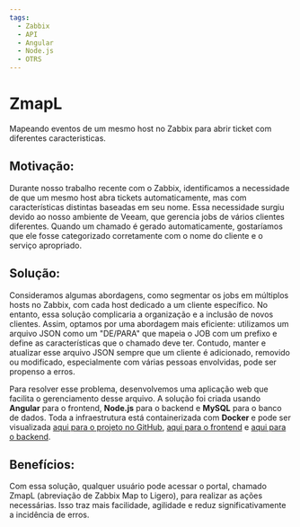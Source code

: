 ```yaml
---
tags:
  - Zabbix
  - API
  - Angular
  - Node.js
  - OTRS
---
```


# **ZmapL**

Mapeando eventos de um mesmo host no Zabbix para abrir ticket com diferentes caracteristicas.

## **Motivação:**

Durante nosso trabalho recente com o Zabbix, identificamos a necessidade de que um mesmo host abra tickets automaticamente, mas com características distintas baseadas em seu nome. Essa necessidade surgiu devido ao nosso ambiente de Veeam, que gerencia jobs de vários clientes diferentes. Quando um chamado é gerado automaticamente, gostaríamos que ele fosse categorizado corretamente com o nome do cliente e o serviço apropriado.

## **Solução:**

Consideramos algumas abordagens, como segmentar os jobs em múltiplos hosts no Zabbix, com cada host dedicado a um cliente específico. No entanto, essa solução complicaria a organização e a inclusão de novos clientes. Assim, optamos por uma abordagem mais eficiente: utilizamos um arquivo JSON como um "DE/PARA" que mapeia o JOB com um prefixo e define as características que o chamado deve ter. Contudo, manter e atualizar esse arquivo JSON sempre que um cliente é adicionado, removido ou modificado, especialmente com várias pessoas envolvidas, pode ser propenso a erros.

Para resolver esse problema, desenvolvemos uma aplicação web que facilita o gerenciamento desse arquivo. A solução foi criada usando **Angular** para o frontend, **Node.js** para o backend e **MySQL** para o banco de dados. Toda a infraestrutura está containerizada com **Docker** e pode ser visualizada [aqui para o projeto no GitHub](https://github.com/kmpc2013/ZmapL), [aqui para o frontend](https://hub.docker.com/repository/docker/kmpc2013/zmaplfront/general) e [aqui para o backend](https://hub.docker.com/repository/docker/kmpc2013/zmaplback/general).

## **Benefícios:**

Com essa solução, qualquer usuário pode acessar o portal, chamado ZmapL (abreviação de Zabbix Map to Ligero), para realizar as ações necessárias. Isso traz mais facilidade, agilidade e reduz significativamente a incidência de erros.
